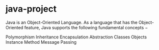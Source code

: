 # java-project
Java is an Object-Oriented Language. As a language that has the Object-Oriented feature, Java supports the following fundamental concepts −

Polymorphism
Inheritance
Encapsulation
Abstraction
Classes
Objects
Instance
Method
Message Passing
